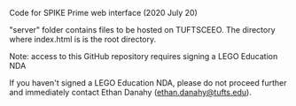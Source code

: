 Code for SPIKE Prime web interface
(2020 July 20)

"server" folder contains files to be hosted on TUFTSCEEO. The directory where index.html is is the root directory.

Note: access to this GitHub repository requires signing a LEGO Education NDA

If you haven't signed a LEGO Education NDA, please do not proceed further and immediately contact Ethan Danahy (ethan.danahy@tufts.edu).